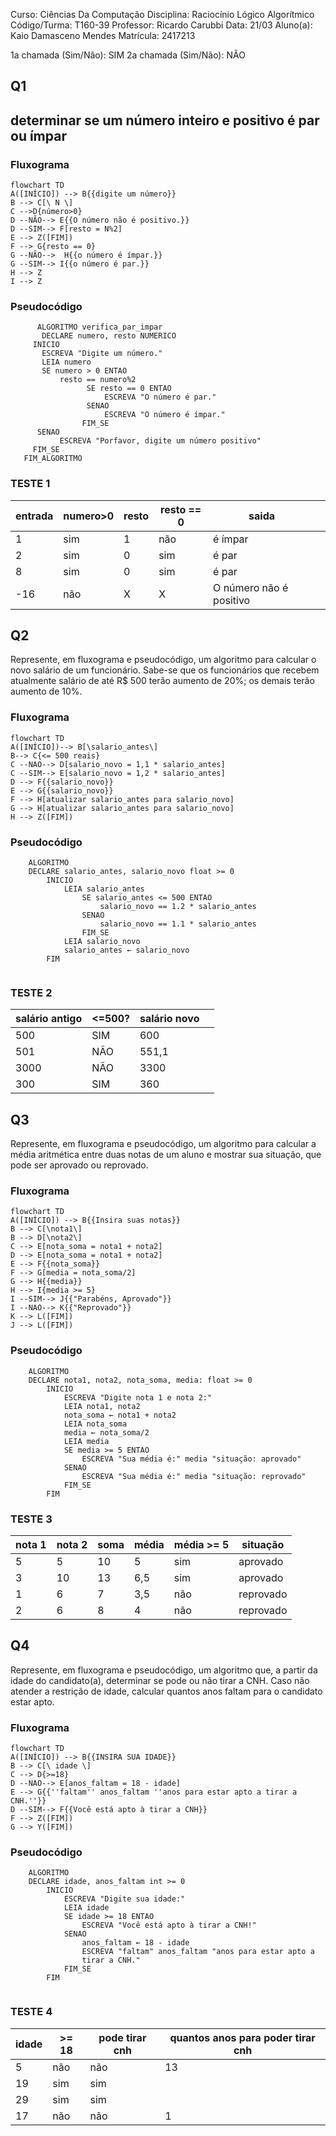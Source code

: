 Curso: Ciências Da Computação
Disciplina: Raciocínio Lógico Algorítmico
Código/Turma: T160-39
Professor: Ricardo Carubbi
Data: 21/03
Aluno(a): Kaio Damasceno Mendes
Matrícula: 2417213

1a chamada (Sim/Não): SIM
2a chamada (Sim/Não): NÃO


## Q1

determinar se um número inteiro e positivo é par ou ímpar
---
### Fluxograma
```mermaid
flowchart TD
A([INÍCIO]) --> B{{digite um número}}
B --> C[\ N \]
C -->D{número>0}
D --NÃO--> E{{O número não é positivo.}}
D --SIM--> F[resto = N%2]
E --> Z([FIM])
F --> G{resto == 0}
G --NÃO-->  H{{o número é ímpar.}}
G --SIM--> I{{o número é par.}}
H --> Z
I --> Z
```

### Pseudocódigo
```
	  ALGORITMO verifica_par_impar
	   DECLARE numero, resto NUMERICO
	 INICIO
	   ESCREVA "Digite um número."
	   LEIA numero
	   SE numero > 0 ENTAO
		   resto == numero%2
	  			 SE resto == 0 ENTAO
					 ESCREVA "O número é par."
	 			 SENAO 
					 ESCREVA "O número é ímpar."
				FIM_SE
	  SENAO 
		   ESCREVA "Porfavor, digite um número positivo"
	 FIM_SE
   FIM_ALGORITMO		
```
### TESTE 1	
| entrada | numero>0 | resto | resto == 0 | saida                   |   |
|---------|----------|-------|------------|-------------------------|---|
| 1       | sim      | 1     | não        | é ímpar                 |   |
| 2       | sim      | 0     | sim        | é par                   |   |
| 8       | sim      | 0     | sim        | é par                   |   |
| -16     | não      | X     | X          | O número não é positivo |   |

<!--esse símbolo "%" divíde por X e já mostra o RESTO da divisão-->

## Q2
Represente, em fluxograma e pseudocódigo, um algoritmo para calcular o novo salário de um funcionário. Sabe-se que os funcionários que recebem atualmente salário de até R$ 500 terão aumento de 20%; os demais terão aumento de 10%.
### Fluxograma
<!--sistema que lê no banco de dados o salário do funcionário e já calcula o novo salário e atualiza no banco de dados-->

```mermaid
flowchart TD
A([INÍCIO])--> B[\salario_antes\]
B--> C{<= 500 reais}
C --NAO--> D[salario_novo = 1,1 * salario_antes]
C --SIM--> E[salario_novo = 1,2 * salario_antes]
D --> F{{salario_novo}}
E --> G{{salario_novo}}
F --> H[atualizar salario_antes para salario_novo]
G --> H[atualizar salario_antes para salario_novo]
H --> Z([FIM])
```
### Pseudocódigo
```
	ALGORITMO
	DECLARE salario_antes, salario_novo float >= 0
		INICIO
			LEIA salario_antes
				SE salario_antes <= 500 ENTAO
					salario_novo == 1.2 * salario_antes
				SENAO
					salario_novo == 1.1 * salario_antes
				FIM_SE
			LEIA salario_novo
			salario_antes ← salario_novo 
		FIM
		
```

### TESTE 2
| salário antigo | <=500? | salário novo |   |
|----------------|--------|--------------|---|
| 500            | SIM    | 600          |   |
| 501            | NÃO    | 551,1        |   |
| 3000           | NÃO    | 3300         |   |
| 300            | SIM    | 360          |   |


## Q3
Represente, em fluxograma e pseudocódigo, um algoritmo para calcular a média aritmética entre duas notas de um aluno e mostrar sua situação, que pode ser aprovado ou reprovado.
### Fluxograma
```mermaid
flowchart TD
A([INÍCIO]) --> B{{Insira suas notas}}
B --> C[\nota1\]
B --> D[\nota2\]
C --> E[nota_soma = nota1 + nota2]
D --> E[nota_soma = nota1 + nota2]
E --> F{{nota_soma}}
F --> G[media = nota_soma/2]
G --> H{{media}}
H --> I{media >= 5}
I --SIM--> J{{"Parabéns, Aprovado"}}
I --NAO--> K{{"Reprovado"}}
K --> L([FIM])
J --> L([FIM])
```
### Pseudocódigo
```
	ALGORITMO
	DECLARE nota1, nota2, nota_soma, media: float >= 0
		INICIO
			ESCREVA "Digite nota 1 e nota 2:"
			LEIA nota1, nota2
			nota_soma ← nota1 + nota2
			LEIA nota_soma
			media ← nota_soma/2
			LEIA media
			SE media >= 5 ENTAO
				ESCREVA "Sua média é:" media "situação: aprovado"
			SENAO
				ESCREVA "Sua média é:" media "situação: reprovado"
			FIM_SE
		FIM
```
				
			
### TESTE 3
| nota 1 | nota 2 | soma | média | média >= 5 | situação  |
|--------|--------|------|-------|------------|-----------|
| 5      | 5      | 10   | 5     | sim        | aprovado  |
| 3      | 10     | 13   | 6,5   | sim        | aprovado  |
| 1      | 6      | 7    | 3,5   | não        | reprovado |
| 2      | 6      | 8    | 4     | não        | reprovado |

## Q4
Represente, em fluxograma e pseudocódigo, um algoritmo que, a partir da idade do candidato(a), determinar se pode ou não tirar a CNH. Caso não atender a restrição de idade, calcular quantos anos faltam para o candidato estar apto.
### Fluxograma
```mermaid
flowchart TD
A([INÍCIO]) --> B{{INSIRA SUA IDADE}}
B --> C[\ idade \]
C --> D{>=18}
D --NAO--> E[anos_faltam = 18 - idade]
E --> G{{''faltam'' anos_faltam ''anos para estar apto a tirar a CNH.''}}
D --SIM--> F{{Você está apto à tirar a CNH}}
F --> Z([FIM])
G --> Y([FIM])
```
### Pseudocódigo
```
	ALGORITMO
	DECLARE idade, anos_faltam int >= 0
		INICIO
			ESCREVA "Digite sua idade:"
			LEIA idade
			SE idade >= 18 ENTAO
				ESCREVA "Você está apto à tirar a CNH!"
			SENAO
				anos_faltam ← 18 - idade
				ESCREVA "faltam" anos_faltam "anos para estar apto a 
				tirar a CNH."
			FIM_SE
		FIM
	 
```
### TESTE 4
| idade | >= 18 | pode tirar cnh | quantos anos para poder tirar cnh |
|-------|-------|----------------|-----------------------------------|
| 5     | não   | não            | 13                                |
| 19    | sim   | sim            |                                   |
| 29    | sim   | sim            |                                   |
| 17    | não   | não            | 1   
